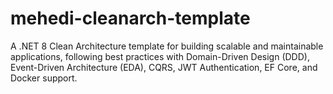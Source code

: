 # mehedi-cleanarch-template
A .NET 8 Clean Architecture template for building scalable and maintainable applications, following best practices with Domain-Driven Design (DDD), Event-Driven Architecture (EDA), CQRS, JWT Authentication, EF Core, and Docker support.
